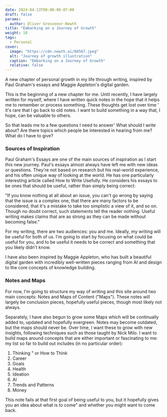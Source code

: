 ```yaml
---
date: 2024-04-13T00:00:00-07:00
draft: false
params:
  author: Oliver Grosvenor-Newth
title: "Embarking on a Journey of Growth"
weight: 10
tags: 
  - Personal
cover:
  image: "https://cdn.newth.ai/68567.jpeg"
  alt: "Journey of growth illustration"
  caption: "Embarking on a Journey of Growth"
  relative: false
---
```


A new chapter of personal growth in my life through writing, inspired by Paul Graham's essays and Maggie Appleton's digital garden.

This is the beginning of a new chapter for me. Until recently, I have largely written for myself, where I have written quick notes in the hope that it helps me to remember or process something. These thoughts get lost over time ' it's rare that I go back to old notes. I want to build something in a way that, I hope, can be valuable to others.

So that leads me to a few questions I need to answer' What should I write about? Are there topics which people be interested in hearing from me? What do I have to give?

### Sources of Inspiration

Paul Graham's Essays are one of the main sources of inspiration as I start this new journey. Paul's essays almost always have left me with new ideas or questions. They're not based on research but his real-world experience, and his often unique way of looking at the world. He has one particularly interesting article called How to Write Usefully. He considers his essays to be ones that should be useful, rather than simply being correct:

"If you know nothing at all about an issue, you can't go wrong by saying that the issue is a complex one, that there are many factors to be considered, that it's a mistake to take too simplistic a view of it, and so on. Though no doubt correct, such statements tell the reader nothing. Useful writing makes claims that are as strong as they can be made without becoming false."

For my writing, there are two audiences: you and me. Ideally, my writing will be useful for both of us. I'm going to start by focusing on what could be useful for you, and to be useful it needs to be correct and something that you likely didn't know.

I have also been inspired by Maggie Appleton, who has built a beautiful digital garden with incredibly well-written pieces ranging from AI and design to the core concepts of knowledge building.

### Notes and Maps

For now, I'm going to structure my way of writing and this site around two main concepts: Notes and Maps of Content ("Maps"). These notes will largely be conclusion pieces, hopefully useful pieces, though most likely not always.

Separately, I have also begun to grow some Maps which will be continually added to, updated and hopefully evergreen. Notes may become outdated, but the maps should never be. Over time, I want these to grow with new insights, following techniques such as those taught by Nick Milo. I want to build maps around concepts that are either important or fascinating to me: my list so far to build out includes (in no particular order):

1.  Thinking " or How to Think
2.  Career
3.  Goals
4.  Health
5.  Ideation
6.  AI
7.  Trends and Patterns
8.  Money

This note fails at that first goal of being useful to you, but it hopefully gives you an idea about what is to come" and whether you might want to come back.